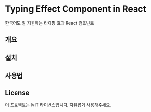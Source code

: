# Typing Effect Component in React

한국어도 잘 지원하는 타이핑 효과 React 컴포넌트

## 개요


## 설치


## 사용법


## License

이 프로젝트는 MIT 라이선스입니다. 자유롭게 사용해주세요.
